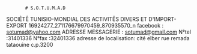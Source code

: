            # S.O.T.U.M.A.D
SOCIÊTÊ TUNISIO-MONDIAL DES ACTIVITÊS DIVERS ET D'IMPORT-EXPORT
16924277_271176679970459_870935570_n
facebook : sotumad@yahoo.com
ADRESSE MESSAGERIE : sotumad@gmail.com
N°tel :31401336
N°fax :32401336
adresse de localisation: cité elber rue remada tataouine c.p.3200 
